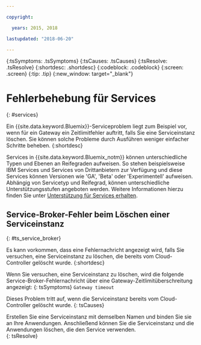 ```yaml
---

copyright:

  years: 2015, 2018

lastupdated: "2018-06-20"

---
```



{:tsSymptoms: .tsSymptoms}
{:tsCauses: .tsCauses}
{:tsResolve: .tsResolve}
{:shortdesc: .shortdesc}
{:codeblock: .codeblock}
{:screen: .screen}
{:tip: .tip}
{:new_window: target="_blank"}


# Fehlerbehebung für Services
{: #services}

Ein {{site.data.keyword.Bluemix}}-Serviceproblem liegt zum Beispiel vor, wenn für ein Gateway ein Zeitlimitfehler auftritt, falls Sie eine Serviceinstanz löschen. Sie können solche Probleme durch Ausführen weniger einfacher Schritte beheben.
{:shortdesc}

Services in {{site.data.keyword.Bluemix_notm}} können unterschiedliche Typen und Ebenen an Reifegraden aufweisen. So stehen beispielsweise IBM Services und Services von Drittanbietern zur Verfügung und diese Services können Versionen wie 'GA', 'Beta' oder 'Experimentell' aufweisen. Abhängig von Servicetyp und Reifegrad, können unterschiedliche Unterstützungsstufen angeboten werden. Weitere Informationen hierzu finden Sie unter [Unterstützung für Services erhalten](/docs/get-support/servicessupport.html#support-different-services).

## Service-Broker-Fehler beim Löschen einer Serviceinstanz
{: #ts_service_broker}

Es kann vorkommen, dass eine Fehlernachricht angezeigt wird, falls Sie versuchen, eine Serviceinstanz zu löschen, die bereits vom Cloud-Controller gelöscht wurde.
{:shortdesc}

Wenn Sie versuchen, eine Serviceinstanz zu löschen, wird die folgende Service-Broker-Fehlernachricht über eine Gateway-Zeitlimitüberschreitung angezeigt:
{: tsSymptoms}
`Gateway timeout`

Dieses Problem tritt auf, wenn die Serviceinstanz bereits vom Cloud-Controller gelöscht wurde.
{: tsCauses}

Erstellen Sie eine Serviceinstanz mit demselben Namen und binden Sie sie an Ihre Anwendungen. Anschließend können Sie die Serviceinstanz und die Anwendungen löschen, die den Service verwenden.   
{: tsResolve}
